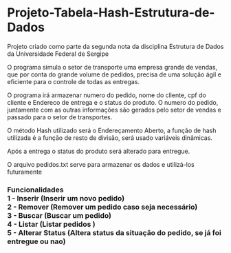 # Projeto-Tabela-Hash-Estrutura-de-Dados
<p>Projeto criado como parte da segunda nota da disciplina Estrutura de Dados da Universidade Federal de Sergipe <br>
<p>O programa simula o setor de transporte uma empresa grande de vendas, que por conta do grande volume de pedidos, precisa de uma solução ágil e eficiente para o controle de todas as entregas.
<p>O programa irá armazenar  numero do pedido, nome do cliente, cpf do cliente e Endereco de entrega e o status do produto. O numero do pedido, juntamente com  as outras informações são gerados pelo setor de vendas e passado para o setor de transportes.
<p>O método Hash utilizado será o Endereçamento Aberto, a função de hash utilizada é a função de resto de divisão, será usado variáveis dinâmicas.
<p>Após a entrega o status do produto será alterado para entregue.<br>
<p>O arquivo pedidos.txt serve para armazenar os dados e utilizá-los futuramente
<h3>Funcionalidades<br>
1 - Inserir (Inserir um novo pedido)<br>
2 - Remover (Remover um pedido caso seja necessário)<br>
3 - Buscar (Buscar um pedido)<br>
4 - Listar (Listar pedidos )<br>
5 - Alterar Status (Altera status da situação do pedido, se já foi entregue ou nao)
